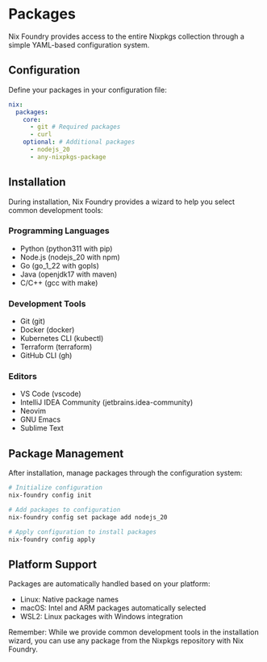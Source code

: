 # Packages

Nix Foundry provides access to the entire Nixpkgs collection through a simple YAML-based configuration system.

## Configuration

Define your packages in your configuration file:

```yaml
nix:
  packages:
    core:
      - git # Required packages
      - curl
    optional: # Additional packages
      - nodejs_20
      - any-nixpkgs-package
```

## Installation

During installation, Nix Foundry provides a wizard to help you select common development tools:

### Programming Languages

- Python (python311 with pip)
- Node.js (nodejs_20 with npm)
- Go (go_1_22 with gopls)
- Java (openjdk17 with maven)
- C/C++ (gcc with make)

### Development Tools

- Git (git)
- Docker (docker)
- Kubernetes CLI (kubectl)
- Terraform (terraform)
- GitHub CLI (gh)

### Editors

- VS Code (vscode)
- IntelliJ IDEA Community (jetbrains.idea-community)
- Neovim
- GNU Emacs
- Sublime Text

## Package Management

After installation, manage packages through the configuration system:

```bash
# Initialize configuration
nix-foundry config init

# Add packages to configuration
nix-foundry config set package add nodejs_20

# Apply configuration to install packages
nix-foundry config apply
```

## Platform Support

Packages are automatically handled based on your platform:

- Linux: Native package names
- macOS: Intel and ARM packages automatically selected
- WSL2: Linux packages with Windows integration

Remember: While we provide common development tools in the installation wizard, you can use any package from the Nixpkgs repository with Nix Foundry.
